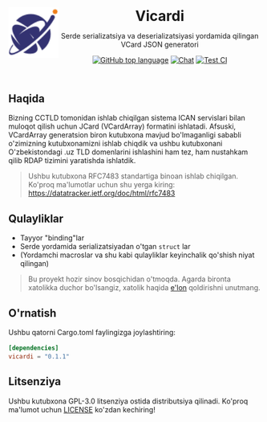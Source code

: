 <header>
<img src="https://raw.githubusercontent.com/uzinfocom-org/website/main/src/images/logo.svg" alt="logo" height="100" align="left">
<h1 style="display: inline">Vicardi</h1>

Serde serializatsiya va deserializatsiyasi yordamida qilingan VCard JSON generatori

[![GitHub top language](https://img.shields.io/github/languages/top/uzinfocom-org/vicardi?style=flat-square&logo=github)](https://github.com/uzinfocom-org/vicardi)
[![Chat](https://img.shields.io/badge/Chat-grey?style=flat-square&logo=telegram)](https://t.me/xinuxuz)
[![Test CI](https://github.com/uzinfocom-org/vicardi/actions/workflows/test.yml/badge.svg)](https://github.com/uzinfocom-org/vicardi/actions/workflows/test.yml)

</header>

## Haqida

Bizning CCTLD tomonidan ishlab chiqilgan sistema ICAN servislari bilan muloqot qilish uchun JCard (VCardArray) formatini ishlatadi. Afsuski,
VCardArray generatsion biron kutubxona mavjud bo'lmaganligi sababli o'zimizning kutubxonamizni ishlab chiqdik va ushbu kutubxonani O'zbekistondagi
.uz TLD domenlarini ishlashini ham tez, ham nustahkam qilib RDAP tizimini yaratishda ishlatdik.

> Ushbu kutubxona RFC7483 standartiga binoan ishlab chiqilgan. Ko'proq ma'lumotlar uchun shu yerga kiring:
> https://datatracker.ietf.org/doc/html/rfc7483

## Qulayliklar

- Tayyor "binding"lar
- Serde yordamida serializatsiyadan o'tgan `struct` lar
- (Yordamchi macroslar va shu kabi qulayliklar keyinchalik qo'shish niyat qilingan)

> Bu proyekt hozir sinov bosqichidan o'tmoqda. Agarda bironta xatolikka duchor
> bo'lsangiz, xatolik haqida [e'lon](https://github.com/uzinfocom-org/vicardi/issues/new)
> qoldirishni unutmang.

## O'rnatish

Ushbu qatorni Cargo.toml faylingizga joylashtiring:

```toml
[dependencies]
vicardi = "0.1.1"
```

## Litsenziya
    
Ushbu kutubxona GPL-3.0 litsenziya ostida distributsiya qilinadi. Ko'proq ma'lumot uchun [LICENSE](./LICENSE) ko'zdan kechiring!
